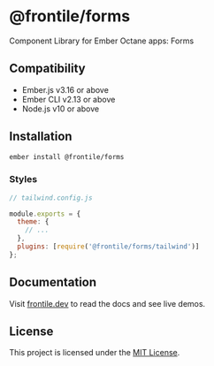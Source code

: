 # @frontile/forms

Component Library for Ember Octane apps: Forms


## Compatibility

* Ember.js v3.16 or above
* Ember CLI v2.13 or above
* Node.js v10 or above


## Installation

```sh
ember install @frontile/forms
```

### Styles

```js
// tailwind.config.js

module.exports = {
  theme: {
    // ...
  },
  plugins: [require('@frontile/forms/tailwind')]
};
```

## Documentation

Visit [frontile.dev](https://frontile.dev/versions/master/) to read the docs
and see live demos.


## License

This project is licensed under the [MIT License](LICENSE.md).
